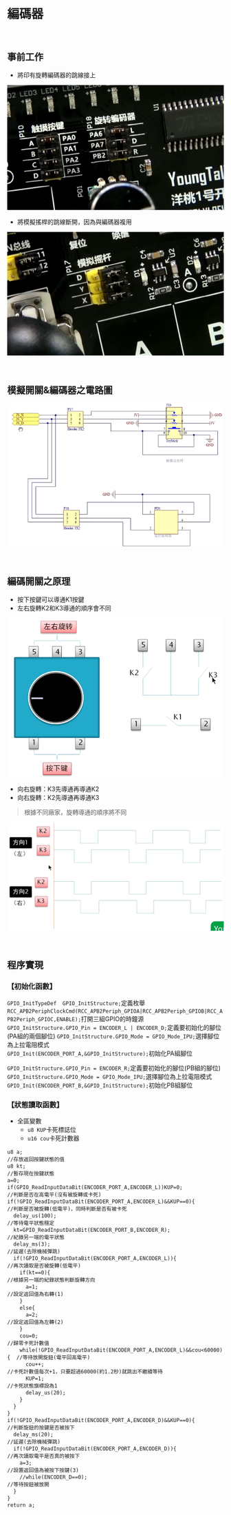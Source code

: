 # 編碼器

<br>

## 事前工作

* 將印有旋轉編碼器的跳線接上
  
![image](https://github.com/hamster-allen/STM32_Learn/blob/master/DAY_0125/coding_switch_picture/%E6%97%8B%E8%BD%89%E7%B7%A8%E7%A2%BC%E5%99%A8%E7%9F%AD%E6%8E%A5%E5%9C%96%E7%A4%BA.png)
  
* 將模擬搖桿的跳線斷開，因為與編碼器複用
  
![image](https://github.com/hamster-allen/STM32_Learn/blob/master/DAY_0125/coding_switch_picture/%E6%A8%A1%E6%93%AC%E6%90%96%E6%A1%BF%E6%96%B7%E9%96%8B%E5%9C%96%E7%A4%BA.png)

<br>

## 模擬開關&編碼器之電路圖

![image](https://github.com/hamster-allen/STM32_Learn/blob/master/DAY_0125/coding_switch_picture/%E6%A8%A1%E6%93%AC%E6%90%96%E6%A1%BF%E8%88%87%E7%B7%A8%E7%A2%BC%E5%99%A8%E4%B9%8B%E6%8E%A5%E7%B7%9A%E5%9C%96.png)

<br>

## 編碼開關之原理
* 按下按鍵可以導通K1按鍵<br>
* 左右旋轉K2和K3導通的順序會不同<br>

![image](https://github.com/hamster-allen/STM32_Learn/blob/master/DAY_0125/coding_switch_picture/%E7%B7%A8%E7%A2%BC%E9%96%8B%E9%97%9C%E8%AA%AA%E6%98%8E%E5%9C%96.png)


* 向右旋轉：K3先導通再導通K2<br>
* 向右旋轉：K2先導通再導通K3<br>
> 根據不同廠家，旋轉導通的順序將不同
  
![image](https://github.com/hamster-allen/STM32_Learn/blob/master/DAY_0125/coding_switch_picture/%E7%B7%A8%E7%A2%BC%E9%96%8B%E9%97%9C%E6%97%8B%E8%BD%89%E6%B3%A2%E5%9E%8B.png)

<br>

## 程序實現

### 【初始化函數】

`GPIO_InitTypeDef  GPIO_InitStructure;`定義枚舉
`RCC_APB2PeriphClockCmd(RCC_APB2Periph_GPIOA|RCC_APB2Periph_GPIOB|RCC_APB2Periph_GPIOC,ENABLE);`打開三組GPIO的時鐘源
`GPIO_InitStructure.GPIO_Pin = ENCODER_L | ENCODER_D;`定義要初始化的腳位(PA組的兩個腳位)
`GPIO_InitStructure.GPIO_Mode = GPIO_Mode_IPU;`選擇腳位為上拉電阻模式     
`GPIO_Init(ENCODER_PORT_A,&GPIO_InitStructure);`初始化PA組腳位

`GPIO_InitStructure.GPIO_Pin = ENCODER_R;`定義要初始化的腳位(PB組的腳位)                
`GPIO_InitStructure.GPIO_Mode = GPIO_Mode_IPU;`選擇腳位為上拉電阻模式      
`GPIO_Init(ENCODER_PORT_B,&GPIO_InitStructure);`初始化PB組腳位

### 【狀態讀取函數】

* 全區變數
  * `u8 KUP`卡死標誌位
  * `u16 cou`卡死計數器
```
u8 a;                                                                    //存放返回按鍵狀態的值
u8 kt;                                                                   //暫存現在按鍵狀態
a=0;
if(GPIO_ReadInputDataBit(ENCODER_PORT_A,ENCODER_L))KUP=0;                //判斷是否在高電平(沒有被旋轉或卡死)
if(!GPIO_ReadInputDataBit(ENCODER_PORT_A,ENCODER_L)&&KUP==0){            //判斷是否被旋轉(低電平)，同時判斷是否有被卡死
  delay_us(100);                                                         //等待電平狀態穩定
  kt=GPIO_ReadInputDataBit(ENCODER_PORT_B,ENCODER_R);                    //紀錄另一端的電平狀態
  delay_ms(3);                                                           //延遲(去除機械彈跳)
  if(!GPIO_ReadInputDataBit(ENCODER_PORT_A,ENCODER_L)){                  //再次讀取是否被旋轉(低電平)
    if(kt==0){                                                           //根據另一端的紀錄狀態判斷旋轉方向
      a=1;                                                               //設定返回值為右轉(1)
    }
    else{
      a=2;                                                               //設定返回值為左轉(2)
    }
    cou=0;                                                               //歸零卡死計數值
    while(!GPIO_ReadInputDataBit(ENCODER_PORT_A,ENCODER_L)&&cou<60000){  //等待放開旋鈕(電平回高電平)
      cou++;                                                             //卡死計數值每次+1，只要超過60000(約1.2秒)就跳出不繼續等待
      KUP=1;                                                             //卡死狀態旗標設為1
      delay_us(20);
    }
  }
}
if(!GPIO_ReadInputDataBit(ENCODER_PORT_A,ENCODER_D)&&KUP==0){            //判斷旋鈕的按鍵是否被按下
  delay_ms(20);                                                          //延遲(去除機械彈跳)
  if(!GPIO_ReadInputDataBit(ENCODER_PORT_A,ENCODER_D)){                  //再次讀取電平是否真的被按下
    a=3;                                                                 //設置返回值為被按下按鍵(3)
    //while(ENCODER_D==0);                                               //等待按鈕被放開
  }
}
return a;
```









